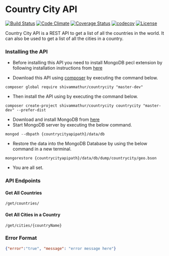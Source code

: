 # Country City API
[![Build Status](https://travis-ci.org/shivammathur/countrycity.svg?branch=master)](https://travis-ci.org/shivammathur/countrycity)
[![Code Climate](https://codeclimate.com/github/shivammathur/countrycity/badges/gpa.svg)](https://codeclimate.com/github/shivammathur/countrycity)
[![Coverage Status](https://coveralls.io/repos/github/shivammathur/countrycity/badge.svg?branch=master)](https://coveralls.io/github/shivammathur/countrycity?branch=master)
[![codecov](https://codecov.io/gh/shivammathur/countrycity/branch/master/graph/badge.svg)](https://codecov.io/gh/shivammathur/countrycity)
[![License](https://poser.pugx.org/shivammathur/countrycity/license)](https://packagist.org/packages/shivammathur/countrycity)

Country City API is a REST API to get a list of all the countries in the world. It can also be used to get a list of all the cities in a country.

### Installing the API

- Before installing this API you need to install MongoDB pecl extension by following installation instructions from [here](http://php.net/manual/en/mongodb.installation.php)

- Download this API using [composer](https://getcomposer.org/download/) by executing the command below.
```
composer global require shivammathur/countrycity "master-dev"
```
- Then install the API using by executing the command below.
```
composer create-project shivammathur/countrycity countrycity "master-dev" --prefer-dist
```
- Download and install MongoDB from [here](https://www.mongodb.org/downloads#production)
- Start MongoDB server by executing the below command.
```
mongod --dbpath {countrycityapipath}/data/db
```

- Restore the data into the MongoDB Database by using the below command in a new terminal.
```
mongorestore {countrycityapipath}/data/db/dump/countrycity/geo.bson
```

- You are all set.

### API Endpoints

#### Get All Countries
```
/get/countries/
```

#### Get All Cities in a Country
```
/get/cities/{countryName}
```

### Error Format
```json
{"error":"true", "message": "error message here"}
```                

